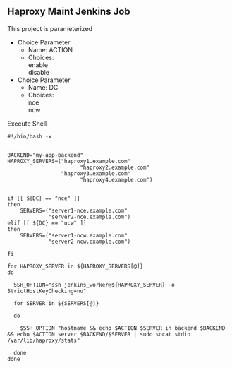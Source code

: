 ## Haproxy Maint Jenkins Job

This project is parameterized
  - Choice Parameter
    - Name: ACTION
    - Choices:\
        enable\
        disable
  - Choice Parameter
    - Name: DC
    - Choices:\
        nce\
        ncw

Execute Shell

```
#!/bin/bash -x


BACKEND="my-app-backend"
HAPROXY_SERVERS=("haproxy1.example.com"
    			       "haproxy2.example.com"
                 "haproxy3.example.com"
    			       "haproxy4.example.com")                


if [[ ${DC} == "nce" ]]
then                    
	SERVERS=("server1-nce.example.com"
    	     "server2-nce.example.com")
elif [[ ${DC} == "ncw" ]]
then                    
	SERVERS=("server1-ncw.example.com"
    	     "server2-ncw.example.com")

fi

for HAPROXY_SERVER in ${HAPROXY_SERVERS[@]}
do

  SSH_OPTION="ssh jenkins_worker@${HAPROXY_SERVER} -o StrictHostKeyChecking=no"

  for SERVER in ${SERVERS[@]}

  do

  	$SSH_OPTION "hostname && echo $ACTION $SERVER in backend $BACKEND && echo $ACTION server $BACKEND/$SERVER | sudo socat stdio /var/lib/haproxy/stats"

  done
done
```
